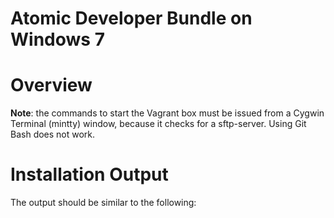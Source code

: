 ﻿Atomic Developer Bundle on Windows 7
====================================

# Overview

**Note**: the commands to start the Vagrant box must be issued from a Cygwin Terminal (mintty) window, because it checks for a sftp-server. Using Git Bash does not work.

# Installation Output

The output should be similar to the following:

```
```

